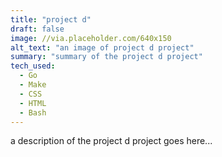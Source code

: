 ```yaml
---
title: "project d"
draft: false
image: //via.placeholder.com/640x150
alt_text: "an image of project d project"
summary: "summary of the project d project"
tech_used:
  - Go
  - Make
  - CSS
  - HTML
  - Bash
---
```


a description of the project d project goes here...
